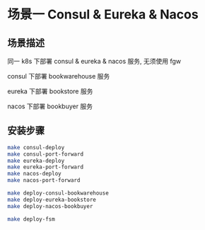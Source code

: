 # 场景一 Consul & Eureka & Nacos

## 场景描述

同一 k8s 下部署 consul & eureka & nacos 服务, 无须使用 fgw

consul 下部署 bookwarehouse 服务

eureka 下部署 bookstore 服务

nacos 下部署 bookbuyer 服务

## 安装步骤

```bash
make consul-deploy
make consul-port-forward
make eureka-deploy
make eureka-port-forward
make nacos-deploy
make nacos-port-forward

make deploy-consul-bookwarehouse
make deploy-eureka-bookstore
make deploy-nacos-bookbuyer

make deploy-fsm
```


